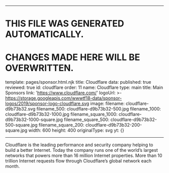 ----

# THIS FILE WAS GENERATED AUTOMATICALLY.
# CHANGES MADE HERE WILL BE OVERWRITTEN.

template: pages/sponsor.html.njk
title: Cloudflare
data:
  published: true
  reviewed: true
  id: cloudflare
  order: 11
  name: Cloudflare
  type: main
  title: Main Sponsors
  link: 'https://www.cloudflare.com/'
  logoUrl: >-
    https://storage.googleapis.com/wwwtf18-data/sponsor-logos/2019/sponsor-logo-cloudflare.svg
  image:
    filename: cloudflare-d9b73b32.svg
    filename_500: cloudflare-d9b73b32-500.jpg
    filename_1000: cloudflare-d9b73b32-1000.jpg
    filename_square_1000: cloudflare-d9b73b32-1000-square.jpg
    filename_square_500: cloudflare-d9b73b32-500-square.jpg
    filename_square_200: cloudflare-d9b73b32-200-square.jpg
    width: 600
    height: 400
    originalType: svg
yt: {}

----

Cloudflare is the leading performance and security company helping to build a
better Internet. Today the company runs one of the world’s largest networks
that powers more than 16 million Internet properties. More than 10 trillion
Internet requests flow through Cloudflare’s global network each month.